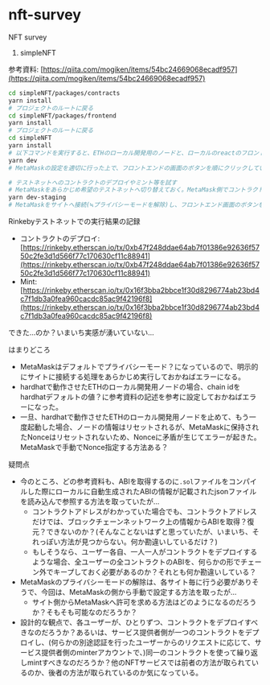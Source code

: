 # nft-survey

NFT survey

1. simpleNFT

参考資料: [https://qiita.com/mogiken/items/54bc24669068ecadf957](https://qiita.com/mogiken/items/54bc24669068ecadf957)

```sh
cd simpleNFT/packages/contracts
yarn install
# プロジェクトのルートに戻る
cd simpleNFT/packages/frontend
yarn install
# プロジェクトのルートに戻る
cd simpleNFT
yarn install
# 以下コマンドを実行すると、ETHのローカル開発用のノードと、ローカルのreactのフロントエンドのweb appが動作する
yarn dev
# MetaMaskの設定を適切に行った上で、フロントエンドの画面のボタンを順にクリックしていくと、consoleにcontractの情報等が適宜表示されていく

# テストネットへのコントラクトのデプロイやミント等を試す
# MetaMaskをあらかじめ希望のテストネットへ切り替えておく。MetaMask側でコントラクトのデプロイ先ネットワークをコントロールする形。ソースコードの側はほとんど変わらない。
yarn dev-staging
# MetaMaskをサイトへ接続(≒プライバシーモードを解除)し、フロントエンド画面のボタンを順にクリックしていく。ローカル開発時と異なり、Etherscanのアドレスが記録として表示されるので、正常にデプロイされているか、トランザクションは承認されたか等を適宜確認しつつ進める。
```

Rinkebyテストネットでの実行結果の記録

- コントラクトのデプロイ: [https://rinkeby.etherscan.io/tx/0xb47f248ddae64ab7f01386e92636f5750c2fe3d1d566f77c170630cf11c88941](https://rinkeby.etherscan.io/tx/0xb47f248ddae64ab7f01386e92636f5750c2fe3d1d566f77c170630cf11c88941)
- Mint: [https://rinkeby.etherscan.io/tx/0x16f3bba2bbce1f30d8296774ab23bd4c7f1db3a0fea960cacdc85ac9f42196f8](https://rinkeby.etherscan.io/tx/0x16f3bba2bbce1f30d8296774ab23bd4c7f1db3a0fea960cacdc85ac9f42196f8)

できた...のか？いまいち実感が湧いていない...

はまりどころ

- MetaMaskはデフォルトでプライバシーモード？になっているので、明示的にサイトに接続する処理をあらかじめ実行しておかねばエラーになる。
- hardhatで動作させたETHのローカル開発用ノードの場合、chain idをhardhatデフォルトの値？に参考資料の記述を参考に設定しておかねばエラーになった。
- 一旦、hardhatで動作させたETHのローカル開発用ノードを止めて、もう一度起動した場合、ノードの情報はリセットされるが、MetaMaskに保持されたNonceはリセットされないため、Nonceに矛盾が生じてエラーが起きた。MetaMaskで手動でNonce指定する方法ある？

疑問点

- 今のところ、どの参考資料も、ABIを取得するのに`.sol`ファイルをコンパイルした際にローカルに自動生成されたABIの情報が記載されたjsonファイルを読み込んで参照する方法を取っていたが...
  - コントラクトアドレスがわかっていた場合でも、コントラクトアドレスだけでは、ブロックチェーンネットワーク上の情報からABIを取得？復元？できないのか？(そんなことないはずと思っていたが、いまいち、それっぽい方法が見つからない。何か勘違いしているだけ？)
  - もしそうなら、ユーザー各自、一人一人がコントラクトをデプロイするような場合、全ユーザーの全コントラクトのABIを、何らかの形でチェーン外でキープしておく必要があるのか？それとも何か勘違いしている？
- MetaMaskのプライバシーモードの解除は、各サイト毎に行う必要がありそうで、今回は、MetaMaskの側から手動で設定する方法を取ったが...
  - サイト側からMetaMaskへ許可を求める方法はどのようになるのだろうか？そもそも可能なのだろうか？
- 設計的な観点で、各ユーザーが、ひとりずつ、コントラクトをデプロイすべきなのだろうか？あるいは、サービス提供者側が一つのコントラクトをデプロイし、(何らかの別途認証を行ったユーザーからのリクエストに応じて、サービス提供者側のminterアカウントで、)同一のコントラクトを使って繰り返しmintすべきなのだろうか？他のNFTサービスでは前者の方法が取られているのか、後者の方法が取られているのか気になっている。
